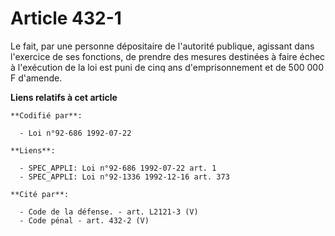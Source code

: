 # Article 432-1

Le fait, par une personne dépositaire de l'autorité publique, agissant dans l'exercice de ses fonctions, de prendre des
mesures destinées à faire échec à l'exécution de la loi est puni de cinq ans d'emprisonnement et de 500 000 F d'amende.

**Liens relatifs à cet article**

	**Codifié par**:

	  - Loi n°92-686 1992-07-22

	**Liens**:

	  - SPEC_APPLI: Loi n°92-686 1992-07-22 art. 1
	  - SPEC_APPLI: Loi n°92-1336 1992-12-16 art. 373

	**Cité par**:

	  - Code de la défense. - art. L2121-3 (V)
	  - Code pénal - art. 432-2 (V)
